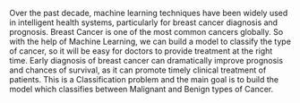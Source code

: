Over the past decade, machine learning techniques have been widely used in intelligent health systems, particularly for breast cancer diagnosis and prognosis.  Breast Cancer is one of the most common cancers globally. So with the help of Machine Learning, we can build a model to classify the type of cancer, so it will be easy for doctors to provide treatment at the right time. Early diagnosis of breast cancer can dramatically improve prognosis and chances of survival, as it can promote timely clinical treatment of patients. This is a Classification problem and the main goal is to build the model which classifies between Malignant and Benign types of Cancer.
